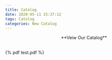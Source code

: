 ```yaml
---
title: Catalog
date: 2020-05-11 15:37:12
tags: Catolog
categories: New Catalog
---
```

 
 
<center>**Veiw Our Catalog**</center>
 
 
<br>
 
 
{% pdf  test.pdf %} 
 
 
<br>
